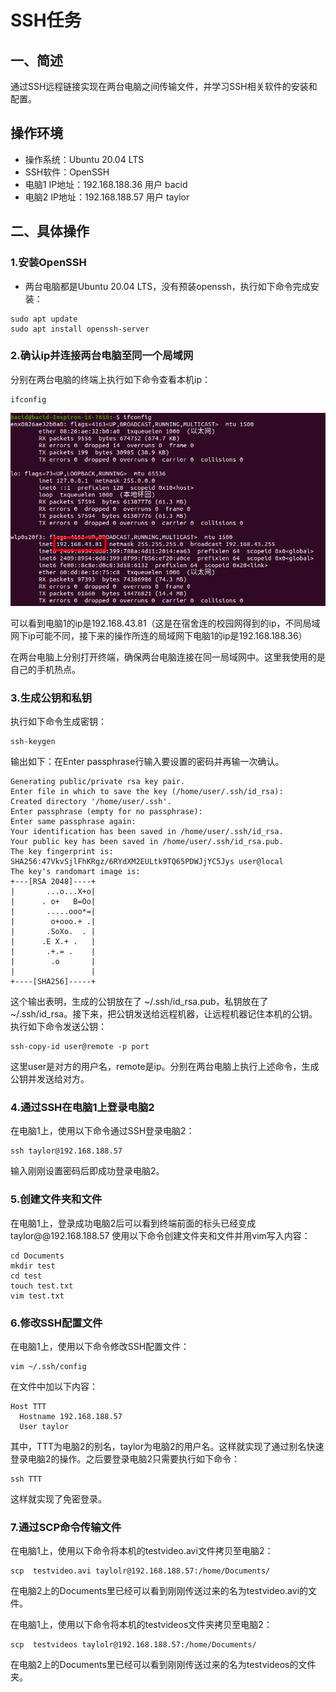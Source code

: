 # SSH任务

## 一、简述

通过SSH远程链接实现在两台电脑之间传输文件，并学习SSH相关软件的安装和配置。

## 操作环境

- 操作系统：Ubuntu 20.04 LTS
- SSH软件：OpenSSH
- 电脑1 IP地址：192.168.188.36 用户 bacid
- 电脑2 IP地址：192.168.188.57 用户 taylor

## 二、具体操作

### 1.安装OpenSSH
+ 两台电脑都是Ubuntu 20.04 LTS，没有预装openssh，执行如下命令完成安装：
```
sudo apt update
sudo apt install openssh-server
```


### 2.确认ip并连接两台电脑至同一个局域网
分别在两台电脑的终端上执行如下命令查看本机ip：
```
ifconfig
```
![ip](https://github.com/b-Acid/24-vision-lwh/blob/main/SSH%E4%BB%BB%E5%8A%A1/ip.png?raw=true)


可以看到电脑1的ip是192.168.43.81（这是在宿舍连的校园网得到的ip，不同局域网下ip可能不同，接下来的操作所连的局域网下电脑1的ip是192.168.188.36）  


在两台电脑上分别打开终端，确保两台电脑连接在同一局域网中。这里我使用的是自己的手机热点。

### 3.生成公钥和私钥
执行如下命令生成密钥：
```
ssh-keygen
```
输出如下：在Enter passphrase行输入要设置的密码并再输一次确认。
```
Generating public/private rsa key pair.
Enter file in which to save the key (/home/user/.ssh/id_rsa):
Created directory '/home/user/.ssh'.
Enter passphrase (empty for no passphrase):
Enter same passphrase again:
Your identification has been saved in /home/user/.ssh/id_rsa.
Your public key has been saved in /home/user/.ssh/id_rsa.pub.
The key fingerprint is:
SHA256:47VkvSjlFhKRgz/6RYdXM2EULtk9TQ65PDWJjYC5Jys user@local
The key's randomart image is:
+---[RSA 2048]----+
|       ...o...X+o|
|      . o+   B=Oo|
|       .....ooo*=|
|        o+ooo.+ .|
|       .SoXo.  . |
|      .E X.+ .   |
|       .+.= .    |
|        .o       |
|                 |
+----[SHA256]-----+
```
这个输出表明，生成的公钥放在了 ~/.ssh/id_rsa.pub，私钥放在了 ~/.ssh/id_rsa。接下来，把公钥发送给远程机器，让远程机器记住本机的公钥。
执行如下命令发送公钥：
```
ssh-copy-id user@remote -p port
```

这里user是对方的用户名，remote是ip。分别在两台电脑上执行上述命令，生成公钥并发送给对方。




### 4.通过SSH在电脑1上登录电脑2

在电脑1上，使用以下命令通过SSH登录电脑2：
```
ssh taylor@192.168.188.57
```
输入刚刚设置密码后即成功登录电脑2。

### 5.创建文件夹和文件

  在电脑1上，登录成功电脑2后可以看到终端前面的标头已经变成taylor@@192.168.188.57  使用以下命令创建文件夹和文件并用vim写入内容：
```
cd Documents
mkdir test
cd test
touch test.txt
vim test.txt
```
### 6.修改SSH配置文件

  在电脑1上，使用以下命令修改SSH配置文件：
```
vim ~/.ssh/config
```
在文件中加以下内容：
```
Host TTT
  Hostname 192.168.188.57
  User taylor
```
其中，TTT为电脑2的别名，taylor为电脑2的用户名。这样就实现了通过别名快速登录电脑2的操作。之后要登录电脑2只需要执行如下命令：
```
ssh TTT
```
这样就实现了免密登录。
  
###  7.通过SCP命令传输文件

在电脑1上，使用以下命令将本机的testvideo.avi文件拷贝至电脑2：
```
scp  testvideo.avi taylolr@192.168.188.57:/home/Documents/
```
在电脑2上的Documents里已经可以看到刚刚传送过来的名为testvideo.avi的文件。  


在电脑1上，使用以下命令将本机的testvideos文件夹拷贝至电脑2：
```
scp  testvideos taylolr@192.168.188.57:/home/Documents/
```
在电脑2上的Documents里已经可以看到刚刚传送过来的名为testvideos的文件夹。


